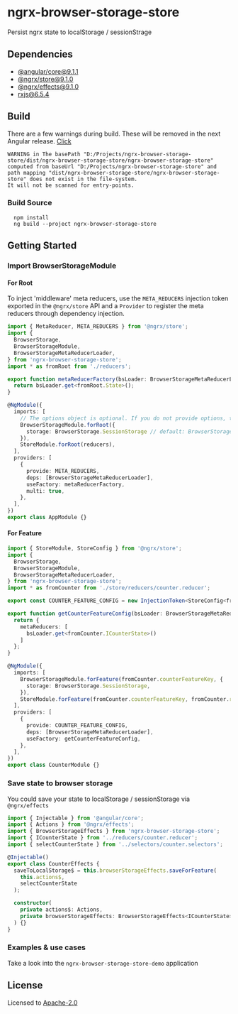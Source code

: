 # ngrx-browser-storage-store
Persist ngrx state to localStorage / sessionStrage

## Dependencies
  - [@angular/core@9.1.1](https://www.npmjs.com/package/@angular/core/v/9.1.1)
  - [@ngrx/store@9.1.0](https://www.npmjs.com/package/@ngrx/store/v/9.1.0)
  - [@ngrx/effects@9.1.0](https://www.npmjs.com/package/@ngrx/effects/v/9.1.0)
  - [rxjs@6.5.4](https://www.npmjs.com/package/rxjs/v/6.5.4)

## Build
There are a few warnings during build. These will be removed in the next Angular release. [Click](https://github.com/angular/angular/pull/36525)
```
WARNING in The basePath "D:/Projects/ngrx-browser-storage-store/dist/ngrx-browser-storage-store/ngrx-browser-storage-store" computed from baseUrl "D:/Projects/ngrx-browser-storage-store" and path mapping "dist/ngrx-browser-storage-store/ngrx-browser-storage-store" does not exist in the file-system.
It will not be scanned for entry-points.
```

### Build Source
``` cli
  npm install
  ng build --project ngrx-browser-storage-store
```

## Getting Started

### Import BrowserStorageModule

#### For Root
To inject 'middleware' meta reducers, use the `META_REDUCERS` injection token exported in the `@ngrx/store` API and a `Provider` to register the meta reducers through dependency injection.
``` typescript
import { MetaReducer, META_REDUCERS } from '@ngrx/store';
import {
  BrowserStorage,
  BrowserStorageModule,
  BrowserStorageMetaReducerLoader,
} from 'ngrx-browser-storage-store';
import * as fromRoot from './reducers';

export function metaReducerFactory(bsLoader: BrowserStorageMetaReducerLoader): MetaReducer<fromRoot.State> {
  return bsLoader.get<fromRoot.State>();
}

@NgModule({
  imports: [
    // The options object is optional. If you do not provide options, the default values are used.
    BrowserStorageModule.forRoot({
      storage: BrowserStorage.SessionStorage // default: BrowserStorage.LocalStorage
    }),
    StoreModule.forRoot(reducers),
  ],
  providers: [
    {
      provide: META_REDUCERS,
      deps: [BrowserStorageMetaReducerLoader],
      useFactory: metaReducerFactory,
      multi: true,
    },
  ],
})
export class AppModule {}
```

#### For Feature
``` typescript
import { StoreModule, StoreConfig } from '@ngrx/store';
import {
  BrowserStorage,
  BrowserStorageModule,
  BrowserStorageMetaReducerLoader,
} from 'ngrx-browser-storage-store';
import * as fromCounter from './store/reducers/counter.reducer';

export const COUNTER_FEATURE_CONFIG = new InjectionToken<StoreConfig<fromCounter.ICounterState>>('Counter Feature Config');

export function getCounterFeatureConfig(bsLoader: BrowserStorageMetaReducerLoader): StoreConfig<fromCounter.ICounterState> {
  return {
    metaReducers: [
      bsLoader.get<fromCounter.ICounterState>()
    ]
  };
}

@NgModule({
  imports: [
    BrowserStorageModule.forFeature(fromCounter.counterFeatureKey, {
      storage: BrowserStorage.SessionStorage,
    }),
    StoreModule.forFeature(fromCounter.counterFeatureKey, fromCounter.reducer, COUNTER_FEATURE_CONFIG),
  ],
  providers: [
    {
      provide: COUNTER_FEATURE_CONFIG,
      deps: [BrowserStorageMetaReducerLoader],
      useFactory: getCounterFeatureConfig,
    },
  ],
})
export class CounterModule {}
```

### Save state to browser storage
You could save your state to localStorage / sessionStorage via `@ngrx/effects`

``` typescript
import { Injectable } from '@angular/core';
import { Actions } from '@ngrx/effects';
import { BrowserStorageEffects } from 'ngrx-browser-storage-store';
import { ICounterState } from '../reducers/counter.reducer';
import { selectCounterState } from '../selectors/counter.selectors';

@Injectable()
export class CounterEffects {
  saveToLocalStorage$ = this.browserStorageEffects.saveForFeature(
    this.actions$,
    selectCounterState
  );

  constructor(
    private actions$: Actions,
    private browserStorageEffects: BrowserStorageEffects<ICounterState>
  ) {}
}
```

### Examples & use cases
Take a look into the `ngrx-browser-storage-store-demo` application

## License
Licensed to [Apache-2.0](https://www.apache.org/licenses/LICENSE-2.0)
